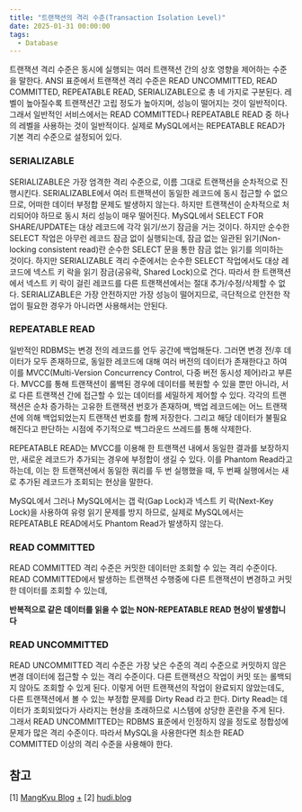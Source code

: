 ```yaml
---
title: "트랜잭션의 격리 수준(Transaction Isolation Level)"
date: 2025-01-31 00:00:00
tags: 
  - Database
---
```


트랜잭션 격리 수준은 동시에 실행되는 여러 트랜잭션 간의 상호 영향을 제어하는 수준을 말한다.
ANSI 표준에서 트랜잭션 격리 수준은 READ UNCOMMITTED, READ COMMITTED, REPEATABLE READ, SERIALIZABLE으로 총 네 가지로 구분된다.
레벨이 높아질수록 트랜잭션간 고립 정도가 높아지며, 성능이 떨어지는 것이 일반적이다.
그래서 일반적인 서비스에서는 READ COMMITTED나 REPEATABLE READ 중 하나의 레벨을 사용하는 것이 일반적이다.
실제로 MySQL에서는 REPEATABLE READ가 기본 격리 수준으로 설정되어 있다.

### SERIALIZABLE

SERIALIZABLE은 가장 엄격한 격리 수준으로, 이름 그대로 트랜잭션을 순차적으로 진행시킨다. 
SERIALIZABLE에서 여러 트랜잭션이 동일한 레코드에 동시 접근할 수 없으므로, 어떠한 데이터 부정합 문제도 발생하지 않는다. 
하지만 트랜잭션이 순차적으로 처리되어야 하므로 동시 처리 성능이 매우 떨어진다.
MySQL에서 SELECT FOR SHARE/UPDATE는 대상 레코드에 각각 읽기/쓰기 잠금을 거는 것이다. 
하지만 순수한 SELECT 작업은 아무런 레코드 잠금 없이 실행되는데, 잠금 없는 일관된 읽기(Non-locking consistent read)란 순수한 SELECT 문을 통한 잠금 없는 읽기를 의미하는 것이다.
하지만 SERIALIZABLE 격리 수준에서는 순수한 SELECT 작업에서도 대상 레코드에 넥스트 키 락을 읽기 잠금(공유락, Shared Lock)으로 건다. 
따라서 한 트랜잭션에서 넥스트 키 락이 걸린 레코드를 다른 트랜잭션에서는 절대 추가/수정/삭제할 수 없다. 
SERIALIZABLE은 가장 안전하지만 가장 성능이 떨어지므로, 극단적으로 안전한 작업이 필요한 경우가 아니라면 사용해서는 안된다.


### REPEATABLE READ

일반적인 RDBMS는 변경 전의 레코드를 언두 공간에 백업해둔다.
그러면 변경 전/후 데이터가 모두 존재하므로, 동일한 레코드에 대해 여러 버전의 데이터가 존재한다고 하여 이를 MVCC(Multi-Version Concurrency Control, 다중 버전 동시성 제어)라고 부른다. 
MVCC를 통해 트랜잭션이 롤백된 경우에 데이터를 복원할 수 있을 뿐만 아니라, 서로 다른 트랜잭션 간에 접근할 수 있는 데이터를 세밀하게 제어할 수 있다. 
각각의 트랜잭션은 순차 증가하는 고유한 트랜잭션 번호가 존재하며, 백업 레코드에는 어느 트랜잭션에 의해 백업되었는지 트랜잭션 번호를 함께 저장한다. 
그리고 해당 데이터가 불필요해진다고 판단하는 시점에 주기적으로 백그라운드 쓰레드를 통해 삭제한다.

REPEATABLE READ는 MVCC를 이용해 한 트랜잭션 내에서 동일한 결과를 보장하지만, 새로운 레코드가 추가되는 경우에 부정합이 생길 수 있다.
이를 Phantom Read라고 하는데, 이는 한 트랜잭션에서 동일한 쿼리를 두 번 실행했을 때, 두 번째 실행에서는 새로 추가된 레코드가 조회되는 현상을 말한다.

MySQL에서 그러나 MySQL에서는 갭 락(Gap Lock)과 넥스트 키 락(Next-Key Lock)을 사용하여 유령 읽기 문제를 방지 하므로,
실제로 MySQL에서는 REPEATABLE READ에서도 Phantom Read가 발생하지 않는다.

### READ COMMITTED

READ COMMITTED 격리 수준은 커밋한 데이터만 조회할 수 있는 격리 수준이다.
READ COMMITTED에서 발생하는 트랜잭션 수행중에 다른 트랜잭션이 변경하고 커밋한 데이터를 조회할 수 있는데,

**반복적으로 같은 데이터를 읽을 수 없는 NON-REPEATABLE READ 현상이 발생합니다**

### READ UNCOMMITTED

READ UNCOMMITTED 격리 수준은 가장 낮은 수준의 격리 수준으로 커밋하지 않은 변경 데이터에 접근할 수 있는 격리 수준이다.
다른 트랜잭션으 작업이 커밋 또는 롤백되지 않아도 조회할 수 있게 된다.
이렇게 어떤 트랜잭션의 작업이 완료되지 않았는데도, 다른 트랜잭션에서 볼 수 있는 부정합 문제를 Dirty Read 라고 한다.
Dirty Read는 데이터가 조회되었다가 사라지는 현상을 초래하므로 시스템에 상당한 혼란을 주게 된다.
그래서 READ UNCOMMITTED는 RDBMS 표준에서 인정하지 않을 정도로 정합성에 문제가 많은 격리 수준이다.
따라서 MySQL을 사용한다면 최소한 READ COMMITTED 이상의 격리 수준을 사용해야 한다.

## 참고

[1] [MangKyu Blog](https://mangkyu.tistory.com/17)
    [+](https://mangkyu.tistory.com/300)
[2] [hudi.blog](https://hudi.blog/transaction-isolation-level/)